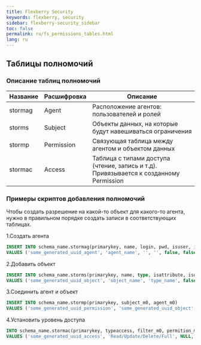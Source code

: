```yaml
---
title: Flexberry Security
keywords: flexberry, security
sidebar: flexberry-security_sidebar
toc: false
permalink: ru/fs_permissions_tables.html
lang: ru
---
```


## Таблицы полномочий

### Описание таблиц полномочий

| Название  | Расшифровка | Описание |
| --------- | ----------- | ----------- |
| stormag   | Agent       | Расположение агентов: пользователей и ролей  |
| storms    | Subject     | Объекты данных, на которые будут навешиваться ограничения |
| stormp    | Permission  | Связующая таблица между агентом и объектом данных |
| stormac   | Access      | Таблица с типами доступа (чтение, запись и т.д). Привязывается к созданному Permission |

### Примеры скриптов добавления полномочий

Чтобы создать разрешение на какой-то объект для какого-то агента, нужно в правильном порядке создать записи в соответствующих таблицах.

1.Создать агента

``` sql
INSERT INTO schema_name.stormag(primarykey, name, login, pwd, isuser, isgroup, isrole, connstring, enabled, email, comment)
VALUES ('some_generated_uuid_agent', 'agent_name', '', '', false, false, true, '', true, '', '');
```

2.Добавить объект

``` sql
INSERT INTO schema_name.storms(primarykey, name, type, isattribute, isoperation, isview, isclass, sharedoper)
VALUES ('some_generated_uuid_object', 'object_name', 'type_name', false, false, false, true, false);
```

3.Соединить агент и объект

``` sql
INSERT INTO schema_name.stormp(primarykey, subject_m0, agent_m0)
VALUES ('some_generated_uuid_permission', 'some_generated_uuid_object', 'some_generated_uuid_agent');
```

4.Установить уровень доступа

``` sql
INTO schema_name.stormac(primarykey, typeaccess, filter_m0, permition_m0)
VALUES ('some_generated_uuid_access', 'Read/Update/Delete/Full', NULL, 'some_generated_uuid_permission');
```
